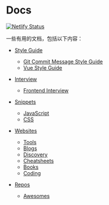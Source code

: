 # Docs
[![Netlify Status](https://api.netlify.com/api/v1/badges/3bf261e4-83ca-4cfe-b821-fa82b7a5675a/deploy-status)](https://app.netlify.com/sites/savo-docs/deploys)

一些有用的文档，包括以下内容：

- [Style Guide](/docs/style-guide/git)
  - [Git Commit Message Style Guide](/docs/style-guide/git)
  - [Vue Style Guide](/docs/style-guide/vue)

- [Interview](/docs/interview/fe)
  - [Frontend Interview](/docs/interview/fe)

- [Snippets](/docs/snippets/javascript)
  - [JavaScript](/docs/snippets/javascript)
  - [CSS](/docs/snippets/css)

- [Websites](/docs/websites/tools)
  - [Tools](/docs/websites/tools)
  - [Blogs](/docs/websites/blogs)
  - [Discovery](/docs/websites/discovery)
  - [Cheatsheets](/docs/websites/cheatsheets)
  - [Books](/docs/websites/books)
  - [Coding](/docs/websites/coding)

- [Repos](/docs/repos/awesomes)
  - [Awesomes](/docs/repos/awesomes)